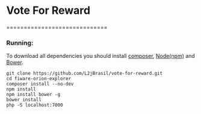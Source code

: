 # Vote For Reward
=============================



### Running:
To download all dependencies you should install [composer](https://getcomposer.org/), [Node(npm)](https://nodejs.org/en/download/) and [Bower](https://bower.io/#install-bower).

```
git clone https://github.com/L2jBrasil/vote-for-reward.git
cd fiware-orion-explorer
composer install --no-dev
npm install
npm install bower -g
bower install
php -S localhost:7000
```
